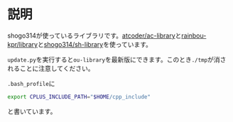 # 説明
shogo314が使っているライブラリです。[atcoder/ac-library](https://github.com/atcoder/ac-library)と[rainbou-kpr/library](https://github.com/rainbou-kpr/library)と[shogo314/sh-library](https://github.com/shogo314/sh-library)を使っています。

`update.py`を実行すると`ou-library`を最新版にできます。このとき`./tmp`が消されることに注意してください。

`.bash_profile`に
```bash
export CPLUS_INCLUDE_PATH="$HOME/cpp_include"

```

と書いています。
